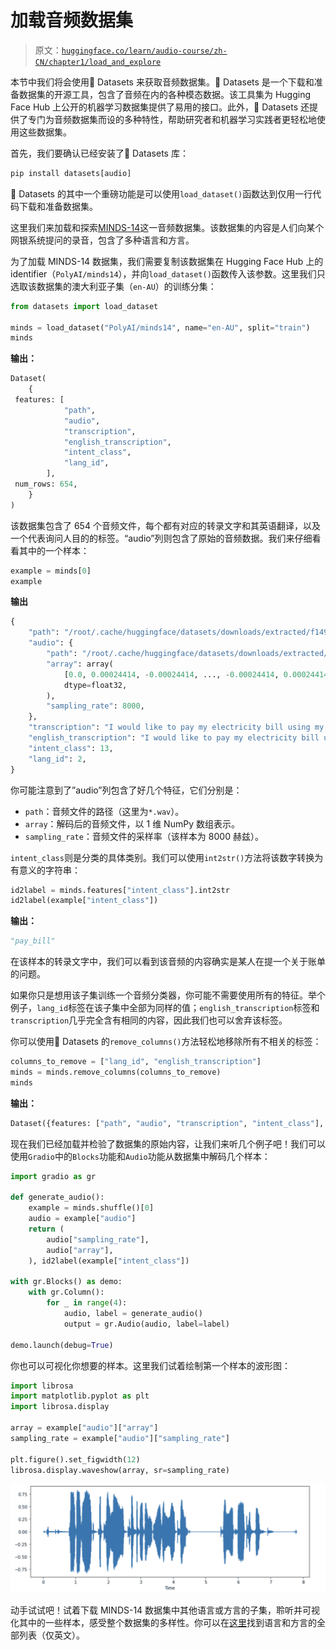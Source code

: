 # 加载音频数据集

> 原文：[`huggingface.co/learn/audio-course/zh-CN/chapter1/load_and_explore`](https://huggingface.co/learn/audio-course/zh-CN/chapter1/load_and_explore)

            

本节中我们将会使用🤗 Datasets 来获取音频数据集。🤗 Datasets 是一个下载和准备数据集的开源工具，包含了音频在内的各种模态数据。该工具集为 Hugging Face Hub 上公开的机器学习数据集提供了易用的接口。此外，🤗 Datasets 还提供了专门为音频数据集而设的多种特性，帮助研究者和机器学习实践者更轻松地使用这些数据集。

首先，我们要确认已经安装了🤗 Datasets 库：

```py
pip install datasets[audio]
```

🤗 Datasets 的其中一个重磅功能是可以使用`load_dataset()`函数达到仅用一行代码下载和准备数据集。

这里我们来加载和探索[MINDS-14](https://huggingface.co/datasets/PolyAI/minds14)这一音频数据集。该数据集的内容是人们向某个网银系统提问的录音，包含了多种语言和方言。

为了加载 MINDS-14 数据集，我们需要复制该数据集在 Hugging Face Hub 上的 identifier（`PolyAI/minds14`），并向`load_dataset()`函数传入该参数。这里我们只选取该数据集的澳大利亚子集（`en-AU`）的训练分集：

```py
from datasets import load_dataset

minds = load_dataset("PolyAI/minds14", name="en-AU", split="train")
minds
```

**输出：**

```py
Dataset(
    {
 features: [
            "path",
            "audio",
            "transcription",
            "english_transcription",
            "intent_class",
            "lang_id",
        ],
 num_rows: 654,
    }
)
```

该数据集包含了 654 个音频文件，每个都有对应的转录文字和其英语翻译，以及一个代表询问人目的的标签。“audio”列则包含了原始的音频数据。我们来仔细看看其中的一个样本：

```py
example = minds[0]
example
```

**输出**

```py
{
    "path": "/root/.cache/huggingface/datasets/downloads/extracted/f14948e0e84be638dd7943ac36518a4cf3324e8b7aa331c5ab11541518e9368c/en-AU~PAY_BILL/response_4.wav",
    "audio": {
        "path": "/root/.cache/huggingface/datasets/downloads/extracted/f14948e0e84be638dd7943ac36518a4cf3324e8b7aa331c5ab11541518e9368c/en-AU~PAY_BILL/response_4.wav",
        "array": array(
            [0.0, 0.00024414, -0.00024414, ..., -0.00024414, 0.00024414, 0.0012207],
            dtype=float32,
        ),
        "sampling_rate": 8000,
    },
    "transcription": "I would like to pay my electricity bill using my card can you please assist",
    "english_transcription": "I would like to pay my electricity bill using my card can you please assist",
    "intent_class": 13,
    "lang_id": 2,
}
```

你可能注意到了”audio”列包含了好几个特征，它们分别是：

*   `path`：音频文件的路径（这里为`*.wav`）。
*   `array`：解码后的音频文件，以 1 维 NumPy 数组表示。
*   `sampling_rate`：音频文件的采样率（该样本为 8000 赫兹）。

`intent_class`则是分类的具体类别。我们可以使用`int2str()`方法将该数字转换为有意义的字符串：

```py
id2label = minds.features["intent_class"].int2str
id2label(example["intent_class"])
```

**输出：**

```py
"pay_bill"
```

在该样本的转录文字中，我们可以看到该音频的内容确实是某人在提一个关于账单的问题。

如果你只是想用该子集训练一个音频分类器，你可能不需要使用所有的特征。举个例子，`lang_id`标签在该子集中全部为同样的值；`english_transcription`标签和`transcription`几乎完全含有相同的内容，因此我们也可以舍弃该标签。

你可以使用🤗 Datasets 的`remove_columns()`方法轻松地移除所有不相关的标签：

```py
columns_to_remove = ["lang_id", "english_transcription"]
minds = minds.remove_columns(columns_to_remove)
minds
```

**输出：**

```py
Dataset({features: ["path", "audio", "transcription", "intent_class"], num_rows: 654})
```

现在我们已经加载并检验了数据集的原始内容，让我们来听几个例子吧！我们可以使用`Gradio`中的`Blocks`功能和`Audio`功能从数据集中解码几个样本：

```py
import gradio as gr

def generate_audio():
    example = minds.shuffle()[0]
    audio = example["audio"]
    return (
        audio["sampling_rate"],
        audio["array"],
    ), id2label(example["intent_class"])

with gr.Blocks() as demo:
    with gr.Column():
        for _ in range(4):
            audio, label = generate_audio()
            output = gr.Audio(audio, label=label)

demo.launch(debug=True)
```

你也可以可视化你想要的样本。这里我们试着绘制第一个样本的波形图：

```py
import librosa
import matplotlib.pyplot as plt
import librosa.display

array = example["audio"]["array"]
sampling_rate = example["audio"]["sampling_rate"]

plt.figure().set_figwidth(12)
librosa.display.waveshow(array, sr=sampling_rate)
```

![Waveform plot](img/77b8f89cd840ae6c58809cc8171c1b7e.png)

动手试试吧！试着下载 MINDS-14 数据集中其他语言或方言的子集，聆听并可视化其中的一些样本，感受整个数据集的多样性。你可以在[这里](https://huggingface.co/datasets/PolyAI/minds14)找到语言和方言的全部列表（仅英文）。